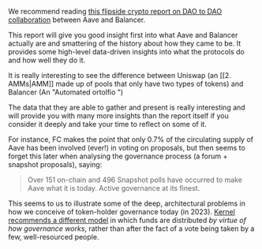 We recommend reading [this flipside crypto report on DAO to DAO collaboration](https://data.flipsidecrypto.xyz/wp-content/uploads/2023/02/Flipside-Governance-Analysis-of-a-DAO-to-DAO-Partnership.pdf) between Aave and Balancer.

This report will give you good insight first into what Aave and Balancer actually are and smattering of the history about how they came to be. It provides some high-level data-driven insights into what the protocols do and how well they do it. 

It is really interesting to see the difference between Uniswap (an [[2. AMMs|AMM]] made up of pools that only have two types of tokens) and Balancer (An "Automated ortolfio ")

The data that they are able to gather and present is really interesting and will provide you with many more insights than the report itself if you consider it deeply and take your time to reflect on some of it. 

For instance, FC makes the point that only 0.7% of the circulating supply of Aave has been involved (ever!) in voting on proposals, but then seems to forget this later when analysing the governance process (a forum + snapshot proposals), saying:

>Over 151 on-chain and 496 Snapshot polls have occurred to make Aave what it is today. Active governance at its finest.

This seems to us to illustrate some of the deep, architectural problems in how we conceive of token-holder governance today (in 2023). [Kernel recommends a different model](https://www.kernel.community/en/tokens/#the-cost-of-decisions) in which funds are distributed *by virtue of how governance works*, rather than after the fact of a vote being taken by a few, well-resourced people.